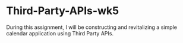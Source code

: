 # Third-Party-APIs-wk5
During this assignment, I will be constructing and revitalizing a simple calendar application using Third Party APIs.
